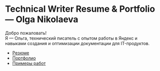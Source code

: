 # Technical Writer Resume & Portfolio — Olga Nikolaeva 

Добро пожаловать!  
Я — Ольга, технический писатель с опытом работы в Яндекс и навыками создания и оптимизации документации для IT-продуктов.

- [Резюме](resume.md)
- [Портфолио](docs/portfolio.md)
- [Примеры работ](docs/writing-samples/)
